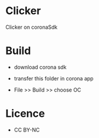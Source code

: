 # Clicker
Clicker on coronaSdk

# Build
- download corona sdk

- transfer this folder in corona app

- File >> Build >> choose OC

# Licence
- CC BY-NC
